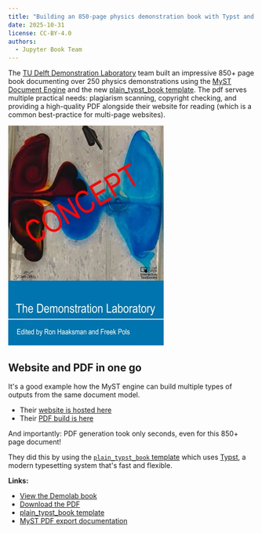 ```yaml
---
title: "Building an 850-page physics demonstration book with Typst and MyST"
date: 2025-10-31
license: CC-BY-4.0
authors:
  - Jupyter Book Team
---
```


The [TU Delft Demonstration Laboratory](https://contemporary-physicslab.github.io/Demolab/) team built an impressive 850+ page book documenting over 250 physics demonstrations using the [MyST Document Engine](xref:guide) and the new [plain_typst_book template](https://myst-templates.github.io/plain_typst_book/). The pdf serves multiple practical needs: plagiarism scanning, copyright checking, and providing a high-quality PDF alongside their website for reading (which is a common best-practice for multi-page websites).

![Cover of the Demolab physics book](../media/demolab-cover.jpg)

## Website and PDF in one go

It's a good example how the MyST engine can build multiple types of outputs from the same document model.

- Their [website is hosted here](https://contemporary-physicslab.github.io/Demolab/)
- Their [PDF build is here](https://contemporary-physicslab.github.io/Demolab/build/demobook-b34bced182f868f7b8f87d4534e82270.pdf) 
  
And importantly: PDF generation took only seconds, even for this 850+ page document!

They did this by using the [`plain_typst_book` template](https://myst-templates.github.io/plain_typst_book/) which uses [Typst](https://typst.app/), a modern typesetting system that's fast and flexible. 

**Links:**
- [View the Demolab book](https://contemporary-physicslab.github.io/Demolab/)
- [Download the PDF](https://contemporary-physicslab.github.io/Demolab/build/pdf/demobook.pdf)
- [plain_typst_book template](https://myst-templates.github.io/plain_typst_book/)
- [MyST PDF export documentation](https://mystmd.org/guide/creating-pdf-documents)
